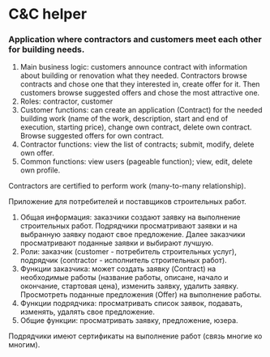 # C&C helper

### Application where contractors and customers meet each other for building needs.

1. Main business logic: customers announce contract with information about building or renovation what they needed.
   Contractors browse contracts and chose one that they interested in, create offer for it. Then customers browse
   suggested offers and chose the most attractive one.
2. Roles: contractor, customer
3. Customer functions: can create an application (Contract) for the needed building work (name of the work, description,
   start and end of execution, starting price), change own contract, delete own contract. Browse suggested offers for
   own contract.
4. Contractor functions: view the list of contracts; submit, modify, delete own offer.
5. Common functions: view users (pageable function); view, edit, delete own profile.

Contractors are certified to perform work (many-to-many relationship).

Приложение для потребителей и поставщиков строительных работ.

1. Общая информация: заказчики создают заявку на выполнение строительных работ. Подрядчики просматривают заявки и на
   выбранную заявку подают свое предложение. Далее заказчики просматривают поданные заявки и выбирают лучшую.
2. Роли: заказчик (customer - потребитель строительных услуг), подрядчик (contractor - исполнитель строительных работ).
3. Функции заказчика: может создать заявку (Contract) на необходимые работы (название работы, описане, начало и
   окончание, стартовая цена), изменить заявку, удалить заявку. Просмотреть поданные предложения (Offer) на выполнение
   работы.
4. Функции подрядчика: просматривать список заявок, подавать, изменять, удалять свое предложение.
5. Общие функции: просматривать заявку, предложение, юзера.

Подрядчики имеют сертификаты на выполнение работ (связь многие ко многим).
